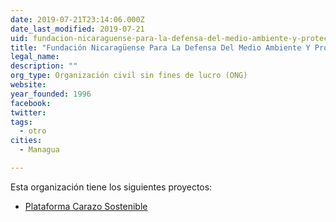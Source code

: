 ```yaml
---
date: 2019-07-21T23:14:06.000Z
date_last_modified: 2019-07-21
uid: fundacion-nicaraguense-para-la-defensa-del-medio-ambiente-y-proteccion-de-los-recursos-naturales-fundenatura
title: "Fundación Nicaragüense Para La Defensa Del Medio Ambiente Y Protección De Los Recursos Naturales (Fundenatura)"
legal_name: 
description: ""
org_type: Organización civil sin fines de lucro (ONG)
website: 
year_founded: 1996
facebook: 
twitter: 
tags:
  - otro
cities: 
  - Managua

---
```


Esta organización tiene los siguientes proyectos:

- [Plataforma Carazo Sostenible](/proyectos/plataforma-carazo-sostenible)
